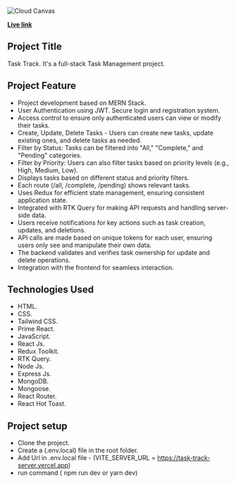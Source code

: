 ![Cloud Canvas](https://task-tracke-app.netlify.app/assets/banner-C0hdyrAz.png)

**[Live link](https://task-tracke-app.netlify.app/home)**

## **Project Title**

Task Track. It's a full-stack Task Management project.

## **Project Feature**

- Project development based on MERN Stack.
- User Authentication using JWT. Secure login and registration system.
- Access control to ensure only authenticated users can view or modify their tasks.
- Create, Update, Delete Tasks - Users can create new tasks, update existing ones, and delete tasks as needed.
- Filter by Status: Tasks can be filtered into "All," "Complete," and "Pending" categories.
- Filter by Priority: Users can also filter tasks based on priority levels (e.g., High, Medium, Low).
- Displays tasks based on different status and priority filters.
- Each route (/all, /complete, /pending) shows relevant tasks.
- Uses Redux for efficient state management, ensuring consistent application state.
- Integrated with RTK Query for making API requests and handling server-side data.
- Users receive notifications for key actions such as task creation, updates, and deletions.
- API calls are made based on unique tokens for each user, ensuring users only see and manipulate their own data.
- The backend validates and verifies task ownership for update and delete operations.
- Integration with the frontend for seamless interaction.

## **Technologies Used**

- HTML.
- CSS.
- Tailwind CSS.
- Prime React.
- JavaScript.
- React Js.
- Redux Toolkit.
- RTK Query.
- Node Js.
- Express Js.
- MongoDB.
- Mongoose.
- React Router.
- React Hot Toast.

## **Project setup**

- Clone the project.
- Create a (.env.local) file in the root folder.
- Add Url in .env.local file - (VITE_SERVER_URL = https://task-track-server.vercel.app)
- run command ( npm run dev or yarn dev)

